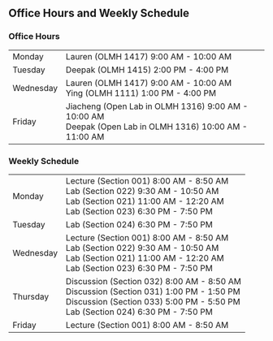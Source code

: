 ## Office Hours and Weekly Schedule
### Office Hours
<table>
  <tbody>

  <tr><td>Monday</td><td> Lauren (OLMH 1417) 9:00 AM - 10:00 AM </td></tr>  
  <tr><td>Tuesday</td><td> Deepak (OLMH 1415) 2:00 PM - 4:00 PM </td></tr>
  <tr><td>Wednesday</td><td> Lauren (OLMH 1417) 9:00 AM - 10:00 AM <br> Ying (OLMH 1111) 1:00 PM - 4:00 PM </td></tr>
  <tr><td>Friday</td><td> Jiacheng (Open Lab in OLMH 1316) 9:00 AM - 10:00 AM <br> 
                          Deepak (Open Lab in OLMH 1316) 10:00 AM - 11:00 AM </td></tr>
  
</tbody>
</table>

### Weekly Schedule
<table>
  <tbody>

  <tr><td>Monday</td><td> Lecture (Section 001) 8:00 AM - 8:50 AM <br> 
                          Lab (Section 022) 9:30 AM - 10:50 AM <br>
                          Lab (Section 021) 11:00 AM - 12:20 AM <br> 
                          Lab (Section 023) 6:30 PM - 7:50 PM </td></tr>  
  <tr><td>Tuesday</td><td> Lab (Section 024) 6:30 PM - 7:50 PM </td></tr>
  <tr><td>Wednesday</td><td> Lecture (Section 001) 8:00 AM - 8:50 AM <br> 
                          Lab (Section 022) 9:30 AM - 10:50 AM <br>
                          Lab (Section 021) 11:00 AM - 12:20 AM <br> 
                          Lab (Section 023) 6:30 PM - 7:50 PM </td></tr>
  <tr><td>Thursday</td><td> Discussion (Section 032) 8:00 AM - 8:50 AM <br>
                          Discussion (Section 031) 1:00 PM - 1:50 PM <br>
                          Discussion (Section 033) 5:00 PM - 5:50 PM <br>
                          Lab (Section 024) 6:30 PM - 7:50 PM </td></tr>
  <tr><td>Friday</td><td> Lecture (Section 001) 8:00 AM - 8:50 AM  </td></tr>
  
</tbody>
</table>
